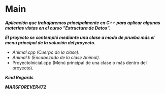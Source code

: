 # Main

**_Aplicación que trabajaremos principalmente en C++ para aplicar algunas materias vistas en el curso "Estructura de Datos"._**

**_El proyecto se contempló mediante una clase a modo de prueba más el menú principal de la solución del proyecto._**

- _Animal.cpp (Cuerpo de la clase)._
- _Animal.h (Encabezado de la clase Animal)._
- ProyectoInicial.cpp (Menú principal de una clase o más dentro del proyecto).

**_Kind Regards_**

**_MARSFOREVER472_**
